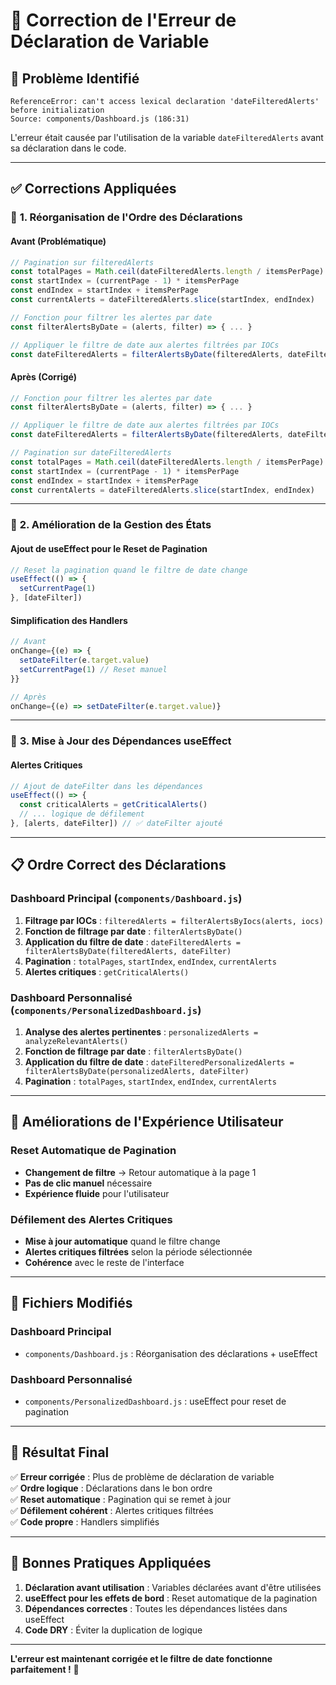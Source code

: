 # 🔧 Correction de l'Erreur de Déclaration de Variable

## 🚨 **Problème Identifié**

```
ReferenceError: can't access lexical declaration 'dateFilteredAlerts' before initialization
Source: components/Dashboard.js (186:31)
```

L'erreur était causée par l'utilisation de la variable `dateFilteredAlerts` avant sa déclaration dans le code.

---

## ✅ **Corrections Appliquées**

### 🔄 **1. Réorganisation de l'Ordre des Déclarations**

#### **Avant (Problématique)**
```javascript
// Pagination sur filteredAlerts
const totalPages = Math.ceil(dateFilteredAlerts.length / itemsPerPage) // ❌ Erreur
const startIndex = (currentPage - 1) * itemsPerPage
const endIndex = startIndex + itemsPerPage
const currentAlerts = dateFilteredAlerts.slice(startIndex, endIndex)

// Fonction pour filtrer les alertes par date
const filterAlertsByDate = (alerts, filter) => { ... }

// Appliquer le filtre de date aux alertes filtrées par IOCs
const dateFilteredAlerts = filterAlertsByDate(filteredAlerts, dateFilter) // ✅ Déclaration
```

#### **Après (Corrigé)**
```javascript
// Fonction pour filtrer les alertes par date
const filterAlertsByDate = (alerts, filter) => { ... }

// Appliquer le filtre de date aux alertes filtrées par IOCs
const dateFilteredAlerts = filterAlertsByDate(filteredAlerts, dateFilter) // ✅ Déclaration

// Pagination sur dateFilteredAlerts
const totalPages = Math.ceil(dateFilteredAlerts.length / itemsPerPage) // ✅ Utilisation
const startIndex = (currentPage - 1) * itemsPerPage
const endIndex = startIndex + itemsPerPage
const currentAlerts = dateFilteredAlerts.slice(startIndex, endIndex)
```

---

### 🎯 **2. Amélioration de la Gestion des États**

#### **Ajout de useEffect pour le Reset de Pagination**
```javascript
// Reset la pagination quand le filtre de date change
useEffect(() => {
  setCurrentPage(1)
}, [dateFilter])
```

#### **Simplification des Handlers**
```javascript
// Avant
onChange={(e) => {
  setDateFilter(e.target.value)
  setCurrentPage(1) // Reset manuel
}}

// Après
onChange={(e) => setDateFilter(e.target.value)}
```

---

### 🔄 **3. Mise à Jour des Dépendances useEffect**

#### **Alertes Critiques**
```javascript
// Ajout de dateFilter dans les dépendances
useEffect(() => {
  const criticalAlerts = getCriticalAlerts()
  // ... logique de défilement
}, [alerts, dateFilter]) // ✅ dateFilter ajouté
```

---

## 📋 **Ordre Correct des Déclarations**

### **Dashboard Principal (`components/Dashboard.js`)**
1. **Filtrage par IOCs** : `filteredAlerts = filterAlertsByIocs(alerts, iocs)`
2. **Fonction de filtrage par date** : `filterAlertsByDate()`
3. **Application du filtre de date** : `dateFilteredAlerts = filterAlertsByDate(filteredAlerts, dateFilter)`
4. **Pagination** : `totalPages`, `startIndex`, `endIndex`, `currentAlerts`
5. **Alertes critiques** : `getCriticalAlerts()`

### **Dashboard Personnalisé (`components/PersonalizedDashboard.js`)**
1. **Analyse des alertes pertinentes** : `personalizedAlerts = analyzeRelevantAlerts()`
2. **Fonction de filtrage par date** : `filterAlertsByDate()`
3. **Application du filtre de date** : `dateFilteredPersonalizedAlerts = filterAlertsByDate(personalizedAlerts, dateFilter)`
4. **Pagination** : `totalPages`, `startIndex`, `endIndex`, `currentAlerts`

---

## 🎨 **Améliorations de l'Expérience Utilisateur**

### **Reset Automatique de Pagination**
- **Changement de filtre** → Retour automatique à la page 1
- **Pas de clic manuel** nécessaire
- **Expérience fluide** pour l'utilisateur

### **Défilement des Alertes Critiques**
- **Mise à jour automatique** quand le filtre change
- **Alertes critiques filtrées** selon la période sélectionnée
- **Cohérence** avec le reste de l'interface

---

## 🔧 **Fichiers Modifiés**

### **Dashboard Principal**
- `components/Dashboard.js` : Réorganisation des déclarations + useEffect

### **Dashboard Personnalisé**
- `components/PersonalizedDashboard.js` : useEffect pour reset de pagination

---

## 🚀 **Résultat Final**

✅ **Erreur corrigée** : Plus de problème de déclaration de variable  
✅ **Ordre logique** : Déclarations dans le bon ordre  
✅ **Reset automatique** : Pagination qui se remet à jour  
✅ **Défilement cohérent** : Alertes critiques filtrées  
✅ **Code propre** : Handlers simplifiés  

---

## 📝 **Bonnes Pratiques Appliquées**

1. **Déclaration avant utilisation** : Variables déclarées avant d'être utilisées
2. **useEffect pour les effets de bord** : Reset automatique de la pagination
3. **Dépendances correctes** : Toutes les dépendances listées dans useEffect
4. **Code DRY** : Éviter la duplication de logique

---

**L'erreur est maintenant corrigée et le filtre de date fonctionne parfaitement !** 🎉 